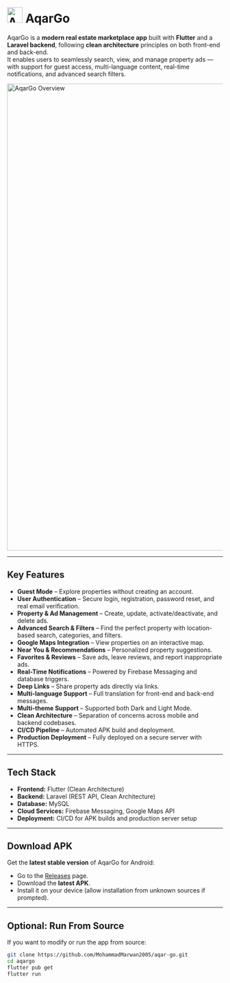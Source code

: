 # <img width="36" alt="App Icon" src="https://github.com/user-attachments/assets/92e6ce96-a4a0-4efa-be6e-b7ec5a379273" /> AqarGo

AqarGo is a **modern real estate marketplace app** built with **Flutter** and a **Laravel backend**, following **clean architecture** principles on both front-end and back-end.  
It enables users to seamlessly search, view, and manage property ads — with support for guest access, multi-language content, real-time notifications, and advanced search filters.

<img width="1734" height="1089" alt="AqarGo Overview" src="https://github.com/user-attachments/assets/2521db02-cff7-4b77-bec5-5eff4dfe8f8b" />

---

## Key Features

- **Guest Mode** – Explore properties without creating an account.
- **User Authentication** – Secure login, registration, password reset, and real email verification.
- **Property & Ad Management** – Create, update, activate/deactivate, and delete ads.
- **Advanced Search & Filters** – Find the perfect property with location-based search, categories, and filters.
- **Google Maps Integration** – View properties on an interactive map.
- **Near You & Recommendations** – Personalized property suggestions.
- **Favorites & Reviews** – Save ads, leave reviews, and report inappropriate ads.
- **Real-Time Notifications** – Powered by Firebase Messaging and database triggers.
- **Deep Links** – Share property ads directly via links.
- **Multi-language Support** – Full translation for front-end and back-end messages.
- **Multi-theme Support** – Supported both Dark and Light Mode.
- **Clean Architecture** – Separation of concerns across mobile and backend codebases.
- **CI/CD Pipeline** – Automated APK build and deployment.
- **Production Deployment** – Fully deployed on a secure server with HTTPS.

---

## Tech Stack

- **Frontend:** Flutter (Clean Architecture)
- **Backend:** Laravel (REST API, Clean Architecture)
- **Database:** MySQL
- **Cloud Services:** Firebase Messaging, Google Maps API
- **Deployment:** CI/CD for APK builds and production server setup

---

## Download APK

Get the **latest stable version** of AqarGo for Android:

- Go to the [Releases](https://github.com/MohammadMarwan2005/aqar-go/releases) page.
- Download the **latest APK**.
- Install it on your device (allow installation from unknown sources if prompted).

---

## Optional: Run From Source

If you want to modify or run the app from source:

```bash
git clone https://github.com/MohammadMarwan2005/aqar-go.git
cd aqargo
flutter pub get
flutter run
